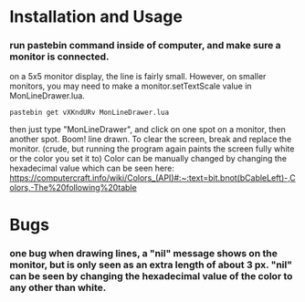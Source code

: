 # Installation and Usage
### run pastebin command inside of computer, and make sure a monitor is connected. 
on a 5x5 monitor display, the line is fairly small. However, on smaller monitors, you may need to make a monitor.setTextScale value in MonLineDrawer.lua.
```
pastebin get vXKndURv MonLineDrawer.lua
```
then just type "MonLineDrawer", and click on one spot on a monitor, then another spot. Boom! line drawn. To clear the screen, break and replace the monitor. (crude, but running the program again paints the screen fully white or the color you set it to)
Color can be manually changed by changing the hexadecimal value which can be seen here: https://computercraft.info/wiki/Colors_(API)#:~:text=bit.bnot(bCableLeft)-,Colors,-The%20following%20table

# Bugs 
### one bug when drawing lines, a "nil" message shows on the monitor, but is only seen as an extra length of about 3 px. "nil" can be seen by changing the hexadecimal value of the color to any other than white. 
